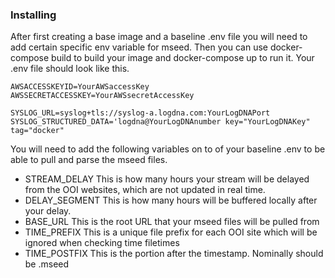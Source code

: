 ### Installing

After first creating a base image and a baseline .env file you will need to add certain specific env variable for mseed.  Then you can use docker-compose build to build your image and docker-compose up to run it.  Your .env file should look like this.

```
AWSACCESSKEYID=YourAWSaccessKey
AWSSECRETACCESSKEY=YourAWSsecretAccessKey
 
SYSLOG_URL=syslog+tls://syslog-a.logdna.com:YourLogDNAPort
SYSLOG_STRUCTURED_DATA='logdna@YourLogDNAnumber key="YourLogDNAKey" tag="docker"
```

You will need to add the following variables on to of your baseline .env to be able to pull and parse the mseed files.

* STREAM_DELAY This is how many hours your stream will be delayed from the OOI websites, which are not updated in real time.
* DELAY_SEGMENT This is how many hours will be buffered locally after your delay.
* BASE_URL This is the root URL that your mseed files will be pulled from 
* TIME_PREFIX This is a unique file prefix for each OOI site which will be ignored when checking time filetimes
* TIME_POSTFIX This is the portion after the timestamp.  Nominally should be .mseed

